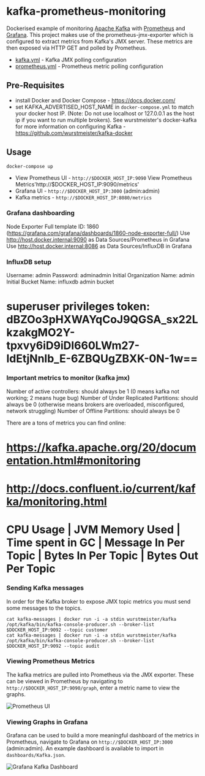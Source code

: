 # kafka-prometheus-monitoring
Dockerised example of monitoring [Apache Kafka](https://kafka.apache.org/) with [Prometheus](https://prometheus.io/) and [Grafana](http://grafana.org/).  This project makes use of the prometheus-jmx-exporter which is configured to extract metrics from Kafka's JMX server.  These metrics are then exposed via HTTP GET and polled by Prometheus.

* [kafka.yml](../master/prometheus-jmx-exporter/confd/templates/kafka.yml.tmpl) - Kafka JMX polling configuration
* [prometheus.yml](../master/mount/prometheus/prometheus.yml) - Prometheus metric polling configuration

## Pre-Requisites
* install Docker and Docker Compose - https://docs.docker.com/
* set KAFKA_ADVERTISED_HOST_NAME in `docker-compose.yml` to match your docker host IP.  (Note: Do not use localhost or 127.0.0.1 as the host ip if you want to run multiple brokers).  See wurstmeister's docker-kafka for more information on configuring Kafka - https://github.com/wurstmeister/kafka-docker

## Usage

```
docker-compose up
```

- View Prometheus UI - `http://$DOCKER_HOST_IP:9090` View Prometheus Metrics'http://$DOCKER_HOST_IP:9090/metrics'
- Grafana UI - `http://$DOCKER_HOST_IP:3000` (admin:admin)
- Kafka metrics - `http://$DOCKER_HOST_IP:8080/metrics`


### Grafana dashboarding
Node Exporter Full template ID: 1860 (https://grafana.com/grafana/dashboards/1860-node-exporter-full/)
Use http://host.docker.internal:9090 as Data Sources/Prometheus in Grafana 
Use http://host.docker.internal:8086 as Data Sources/InfluxDB in Grafana 

### InfluxDB setup
Username: admin
Password: adminadmin
Initial Organization Name: admin
Initial Bucket Name: influxdb admin bucket 
# superuser privileges token: dBZOo3pHXWAYqCoJ9QGSA_sx22LkzakgMO2Y-tpxvy6iD9iDI660LWm27-ldEtjNnlb_E-6ZBQUgZBXK-0N-1w==


### Important metrics to monitor (kafka jmx)
Number of active controllers: should always be 1 (0 means kafka not working; 2 means huge bug)
Number of Under Replicated Partitions: should always be 0 (otherwise means brokers are overloaded, misconfigured, network struggling)
Number of Offline Partitions: should always be 0

There are a tons of metrics you can find online:
# https://kafka.apache.org/20/documentation.html#monitoring
# http://docs.confluent.io/current/kafka/monitoring.html

# CPU Usage | JVM Memory Used | Time spent in GC | Message In Per Topic | Bytes In Per Topic | Bytes Out Per Topic


### Sending Kafka messages
In order for the Kafka broker to expose JMX topic metrics you must send some messages to the topics.
```
cat kafka-messages | docker run -i -a stdin wurstmeister/kafka /opt/kafka/bin/kafka-console-producer.sh --broker-list $DOCKER_HOST_IP:9092 --topic customer
cat kafka-messages | docker run -i -a stdin wurstmeister/kafka /opt/kafka/bin/kafka-console-producer.sh --broker-list $DOCKER_HOST_IP:9092 --topic audit
```

### Viewing Prometheus Metrics
The kafka metrics are pulled into Prometheus via the JMX exporter.  These can be viewed in Prometheus by navigating to `http://$DOCKER_HOST_IP:9090/graph`, enter a metric name to view the graphs.

![Prometheus UI](images/prometheus-ui.png?raw=true)

### Viewing Graphs in Grafana
Grafana can be used to build a more meaningful dashboard of the metrics in Prometheus, navigate to Grafana on `http://$DOCKER_HOST_IP:3000` (admin:admin).  An example dashboard is available to import in `dashboards/Kafka.json`.

![Grafana Kafka Dashboard](images/grafana-ui.png?raw=true)

